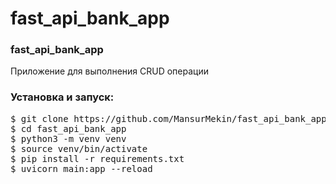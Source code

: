 # fast_api_bank_app

### fast_api_bank_app
Приложение для выполнения CRUD операции

### Установка и запуск:
<pre>
$ git clone https://github.com/MansurMekin/fast_api_bank_app.git
$ cd fast_api_bank_app
$ python3 -m venv venv
$ source venv/bin/activate
$ pip install -r requirements.txt
$ uvicorn main:app --reload


